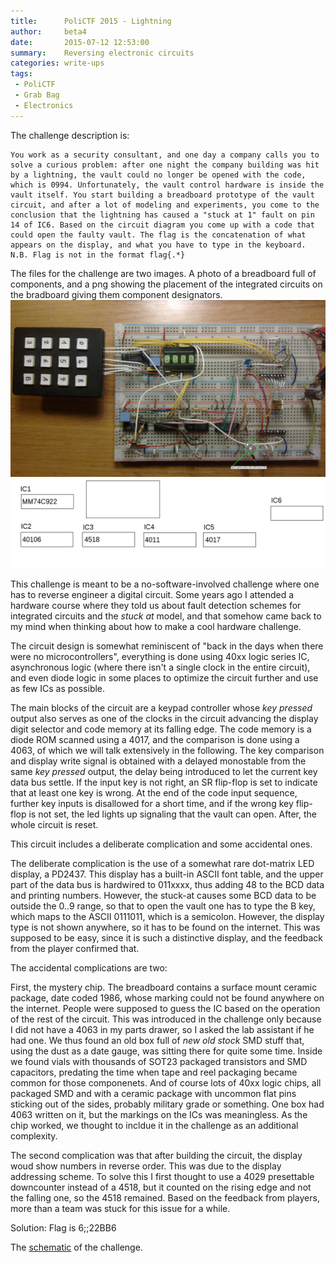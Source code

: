```yaml
---
title:      PoliCTF 2015 - Lightning
author:     beta4
date:       2015-07-12 12:53:00
summary:    Reversing electronic circuits
categories: write-ups
tags:
 - PoliCTF
 - Grab Bag
 - Electronics
---
```


The challenge description is:

	You work as a security consultant, and one day a company calls you to solve a curious problem: after one night the company building was hit by a lightning, the vault could no longer be opened with the code, which is 0994. Unfortunately, the vault control hardware is inside the vault itself. You start building a breadboard prototype of the vault circuit, and after a lot of modeling and experiments, you come to the conclusion that the lightning has caused a "stuck at 1" fault on pin 14 of IC6. Based on the circuit diagram you come up with a code that could open the faulty vault. The flag is the concatenation of what appears on the display, and what you have to type in the keyboard. N.B. Flag is not in the format flag{.*} 

The files for the challenge are two images. A photo of a breadboard full of components, and a png showing the placement of the integrated circuits on the bradboard giving them component designators.
![Circuit](/img/polictf2015-lightning-circuit.jpg)
![Placement](/img/polictf2015-lightning-placement.png)

This challenge is meant to be a no-software-involved challenge where one has to reverse engineer a digital circuit. Some years ago I attended a hardware course where they told us about fault detection schemes for integrated circuits and the *stuck at* model, and that somehow came back to my mind when thinking about how to make a cool hardware challenge.

The circuit design is somewhat reminiscent of "back in the days when there were no microcontrollers", everything is done using 40xx logic series IC, asynchronous logic (where there isn't a single clock in the entire circuit), and even diode logic in some places to optimize the circuit further and use as few ICs as possible.

The main blocks of the circuit are a keypad controller whose *key pressed* output also serves as one of the clocks in the circuit advancing the display digit selector and code memory at its falling edge. The code memory is a diode ROM scanned using a 4017, and the comparison is done using a 4063, of which we will talk extensively in the following. The key comparison and display write signal is obtained with a delayed monostable from the same *key pressed* output, the delay being introduced to let the current key data bus settle. If the input key is not right, an SR flip-flop is set to indicate that at least one key is wrong. At the end of the code input sequence, further key inputs is disallowed for a short time, and if the wrong key flip-flop is not set, the led lights up signaling that the vault can open. After, the whole circuit is reset.

This circuit includes a deliberate complication and some accidental ones.

The deliberate complication is the use of a somewhat rare dot-matrix LED display, a PD2437. This display has a built-in ASCII font table, and the upper part of the data bus is hardwired to 011xxxx, thus adding 48 to the BCD data and printing numbers. However, the stuck-at causes some BCD data to be outside the 0..9 range, so that to open the vault one has to type the B key, which maps to the ASCII 0111011, which is a semicolon. However, the display type is not shown anywhere, so it has to be found on the internet. This was supposed to be easy, since it is such a distinctive display, and the feedback from the player confirmed that.

The accidental complications are two:

First, the mystery chip. The breadboard contains a surface mount ceramic package, date coded 1986, whose marking could not be found anywhere on the internet. People were supposed to guess the IC based on the operation of the rest of the circuit. This was introduced in the challenge only because I did not have a 4063 in my parts drawer, so I asked the lab assistant if he had one. We thus found an old box full of *new old stock* SMD stuff that, using the dust as a date gauge, was sitting there for quite some time. Inside we found vials with thousands of SOT23 packaged transistors and SMD capacitors, predating the time when tape and reel packaging became common for those componenets. And of course lots of 40xx logic chips, all packaged SMD and with a ceramic package with uncommon flat pins sticking out of the sides, probably military grade or something. One box had 4063 written on it, but the markings on the ICs was meaningless. As the chip worked, we thought to incldue it in the challenge as an additional complexity.

The second complication was that after building the circuit, the display woud show numbers in reverse order. This was due to the display addressing scheme. To solve this I first thought to use a 4029 presettable downcounter instead of a 4518, but it counted on the rising edge and not the falling one, so the 4518 remained. Based on the feedback from players, more than a team was stuck for this issue for a while.

Solution: Flag is 6;;22BB6

The [schematic](/img/polictf2015-lightning-schematic.jpeg) of the challenge.